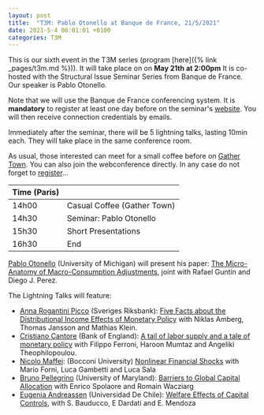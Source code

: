 ```yaml
---
layout: post
title:  "T3M: Pablo Otonello at Banque de France, 21/5/2021"
date: 2021-5-4 00:01:01 +0100
categories: T3M
---
```




This is our sixth event in the T3M series (program [here]({% link _pages/t3m.md %})). It will take place on on __May 21th at 2:00pm__ 
It is co-hosted with the Structural Issue Seminar Series from Banque de France. Our speaker is Pablo Otonello.

Note that we will use the Banque de France conferencing system. It is __mandatory__ to register at least one day before on the seminar's [website](https://www.banque-france.fr/conferences-et-medias/seminaires-colloques-et-symposiums/seminaires-de-recherche). You will then receive connection credentials by emails.

Immediately after the seminar, there will be 5 lightning talks, lasting 10min each. They will take place in the same conference room.

As usual, those interested can meet for a small coffee before on [Gather Town](https://gt.t2m.network). You can also join the webconference directly. In any case do not forget to [register](https://www.banque-france.fr/conferences-et-medias/seminaires-colloques-et-symposiums/seminaires-de-recherche)...


| Time (Paris) |                             |
| ------------ | --------------------------- |
| 14h00        | Casual Coffee (Gather Town) |
| 14h30        | Seminar: Pablo Otonello     |
| 15h30        | Short Presentations         |
| 16h30        | End                         |

[Pablo Otonello](https://sites.google.com/site/ottonellopablo/) (University of Michigan) will present his paper: <u>The Micro-Anatomy of Macro-Consumption Adjustments</u>, joint with Rafael Guntin and Diego J. Perez.

The Lightning Talks will feature:
- [Anna Rogantini Picco](https://sites.google.com/view/annarogantini/home) (Sveriges Riksbank):  <u>Five Facts about the Distributional Income Effects of  Monetary Policy</u> with Niklas Amberg, Thomas Jansson and Mathias Klein. 
- [Cristiano Cantore](https://www.cristianocantore.com/) (Bank of England): <u>A tail of labor supply and a tale of monetary policy</u> with Filippo Ferroni, Haroon Mumtaz and Angeliki Theophilopoulou.
- [Nicolo Maffei](https://sites.google.com/view/nmfmics/home?authuser=0):  (Bocconi University) <u>Nonlinear Financial Shocks</u> with Mario Forni, Luca Gambetti and Luca Sala
- [Bruno Pellegrino](https://www.brunopellegrino.com/) (University of Maryland): <u>Barriers to Global Capital Allocation</u> with Enrico Spolaore and Romain Wacziarg
- [Eugenia Andreassen](https://sites.google.com/site/eugeniaandreasen/) (Universidad De Chile): <u>Welfare Effects of Capital Controls</u>, with S. Bauducco, E Dardati and E. Mendoza